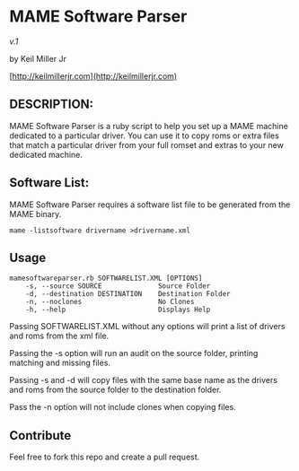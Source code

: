 # MAME Software Parser

*v.1*

by Keil Miller Jr

[http://keilmillerjr.com](http://keilmillerjr.com)

## DESCRIPTION:

MAME Software Parser is a ruby script to help you set up a MAME machine dedicated to a particular driver. You can use it to copy roms or extra files that match a particular driver from your full romset and extras to your new dedicated machine.

## Software List:

MAME Software Parser requires a software list file to be generated from the MAME binary.

    mame -listsoftware drivername >drivername.xml
  
## Usage

    mamesoftwareparser.rb SOFTWARELIST.XML [OPTIONS]
        -s, --source SOURCE              Source Folder
        -d, --destination DESTINATION    Destination Folder
        -n, --noclones                   No Clones
        -h, --help                       Displays Help

Passing SOFTWARELIST.XML without any options will print a list of drivers and roms from the xml file.

Passing the -s option will run an audit on the source folder, printing matching and missing files.

Passing -s and -d will copy files with the same base name as the drivers and roms from the source folder to the destination folder.

Pass the -n option will not include clones when copying files.

## Contribute

Feel free to fork this repo and create a pull request.
